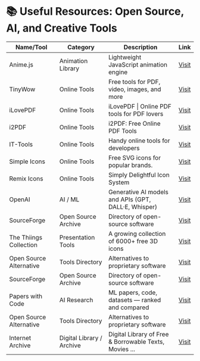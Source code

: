<h1>📚 Useful Resources: Open Source, AI, and Creative Tools</h1>

<table>
  <thead>
    <tr>
      <th>Name/Tool</th>
      <th>Category</th>
      <th>Description</th>
      <th>Link</th>
    </tr>
  </thead>
  <tbody>
    <tr>
      <td>Anime.js</td>
      <td>Animation Library</td>
      <td>Lightweight JavaScript animation engine</td>
      <td><a href="https://animejs.com/" target="_blank" rel="noopener noreferrer">Visit</a></td>
    </tr>
    <tr>
      <td>TinyWow</td>
      <td>Online Tools</td>
      <td>Free tools for PDF, video, images, and more</td>
      <td><a href="https://tinywow.com/" target="_blank" rel="noopener noreferrer">Visit</a></td>
    </tr>
    <tr>
      <td>iLovePDF</td>
      <td>Online Tools</td>
      <td>iLovePDF | Online PDF tools for PDF lovers</td>
      <td><a href="https://www.ilovepdf.com/" target="_blank" rel="noopener noreferrer">Visit</a></td>
    </tr>
    <tr>
      <td>i2PDF</td>
      <td>Online Tools</td>
      <td>i2PDF: Free Online PDF Tools</td>
      <td><a href="https://www.i2pdf.com/" target="_blank" rel="noopener noreferrer">Visit</a></td>
    </tr>
    <tr>
      <td>IT-Tools</td>
      <td>Online Tools</td>
      <td>Handy online tools for developers</td>
      <td><a href="https://it-tools.tech/" target="_blank" rel="noopener noreferrer">Visit</a></td>
    </tr>
    <tr>
      <td>Simple Icons</td>
      <td>Online Tools</td>
      <td>Free SVG icons for popular brands.</td>
      <td><a href="https://simpleicons.org/" target="_blank" rel="noopener noreferrer">Visit</a></td>
    </tr>
    <tr>
      <td>Remix Icons</td>
      <td>Online Tools</td>
      <td>Simply Delightful Icon System</td>
      <td><a href="https://remixicon.com/" target="_blank" rel="noopener noreferrer">Visit</a></td>
    </tr>
    <tr>
      <td>OpenAI</td>
      <td>AI / ML</td>
      <td>Generative AI models and APIs (GPT, DALL·E, Whisper)</td>
      <td><a href="https://openai.com" target="_blank" rel="noopener noreferrer">Visit</a></td>
    </tr>
    <tr>
      <td>SourceForge</td>
      <td>Open Source Archive</td>
      <td>Directory of open-source software</td>
      <td><a href="https://sourceforge.net" target="_blank" rel="noopener noreferrer">Visit</a></td>
    </tr>
    <tr>
      <td>The Thiings Collection</td>
      <td>Presentation Tools</td>
      <td>A growing collection of 6000+ free 3D icons</td>
      <td><a href="https://www.thiings.co/things" target="_blank" rel="noopener noreferrer">Visit</a></td>
    </tr>
    <tr>
      <td>Open Source Alternative</td>
      <td>Tools Directory</td>
      <td>Alternatives to proprietary software</td>
      <td><a href="https://opensourcealternative.to" target="_blank" rel="noopener noreferrer">Visit</a></td>
    </tr>
        <tr>
      <td>SourceForge</td>
      <td>Open Source Archive</td>
      <td>Directory of open-source software</td>
      <td><a href="https://sourceforge.net" target="_blank" rel="noopener noreferrer">Visit</a></td>
    </tr>
    <tr>
      <td>Papers with Code</td>
      <td>AI Research</td>
      <td>ML papers, code, datasets — ranked and compared</td>
      <td><a href="https://paperswithcode.com" target="_blank" rel="noopener noreferrer">Visit</a></td>
    </tr>
    <tr>
      <td>Open Source Alternative</td>
      <td>Tools Directory</td>
      <td>Alternatives to proprietary software</td>
      <td><a href="https://opensourcealternative.to" target="_blank" rel="noopener noreferrer">Visit</a></td>
    </tr>
    <tr>
      <td>Internet Archive</td>
      <td>Digital Library / Archive</td>
      <td>Digital Library of Free & Borrowable Texts, Movies ...</td>
      <td><a href="https://archive.org/" target="_blank" rel="noopener noreferrer">Visit</a></td>
    </tr>
  </tbody>
</table>
